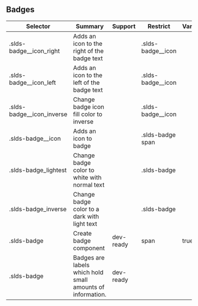 

## Badges

| Selector | Summary | Support | Restrict | Variant | Modifier |
|-------|-------|-------|-------|-------|-------|
| .slds-badge__icon_right | Adds an icon to the right of the badge text |   | .slds-badge__icon |   | true |
| .slds-badge__icon_left | Adds an icon to the left of the badge text |   | .slds-badge__icon |   | true |
| .slds-badge__icon_inverse | Change badge icon fill color to inverse |   | .slds-badge__icon |   | true |
| .slds-badge__icon | Adds an icon to badge |   | .slds-badge span |   | true |
| .slds-badge_lightest | Change badge color to white with normal text |   | .slds-badge |   | true |
| .slds-badge_inverse | Change badge color to a dark with light text |   | .slds-badge |   | true |
| .slds-badge | Create badge component | dev-ready | span | true |   |
| .slds-badge | Badges are labels which hold small amounts of information. | dev-ready |   |   |   |